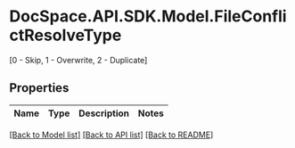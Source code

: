 # DocSpace.API.SDK.Model.FileConflictResolveType
[0 - Skip, 1 - Overwrite, 2 - Duplicate]

## Properties

Name | Type | Description | Notes
------------ | ------------- | ------------- | -------------

[[Back to Model list]](../README.md#documentation-for-models) [[Back to API list]](../README.md#documentation-for-api-endpoints) [[Back to README]](../README.md)

